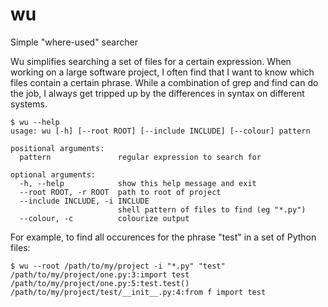 wu
==

Simple "where-used" searcher

Wu simplifies searching a set of files for a certain expression.  When working 
on a large software project, I often find that I want to know which files 
contain a certain phrase.  While a combination of grep and find can do the 
job, I always get tripped up by the differences in syntax on different 
systems.

    $ wu --help
    usage: wu [-h] [--root ROOT] [--include INCLUDE] [--colour] pattern

    positional arguments:
      pattern               regular expression to search for

    optional arguments:
      -h, --help            show this help message and exit
      --root ROOT, -r ROOT  path to root of project
      --include INCLUDE, -i INCLUDE
                            shell pattern of files to find (eg "*.py")
      --colour, -c          colourize output

For example, to find all occurences for the phrase "test" in a set of Python 
files:

    $ wu --root /path/to/my/project -i "*.py" "test"
    /path/to/my/project/one.py:3:import test
    /path/to/my/project/one.py:5:test.test()
    /path/to/my/project/test/__init__.py:4:from f import test

